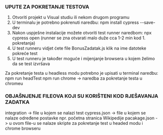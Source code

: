 ### UPUTE ZA POKRETANJE TESTOVA

1. Otvoriti projekt u Visual studiu ili nekom drugom programu
2. U terminalu je potrebno pokrenuti naredbu: npm install cypress --save-dev
3. Nakon uspješne instalacije možete otvoriti test runner naredbom: npx cypress open (runner se zna otvarati malo duže cca 1-2 min kod 1. pokretanja)
4. U test runneru vidjet ćete file BonusZadatak.js klik na ime datoteke pokreće test
5. U test runneru je također moguće i mijenjanje browsera u kojem želimo da se test izvršava

Za pokretanje testa u headless modu potrebno je upisati u terminal naredbu: npm run headTest
npm run chrome -> naredba za pokretanje testa u chromeu


### OBJAŠNJENJE FILEOVA KOJI SU KORIŠTENI KOD RJEŠAVANJA ZADATKA

integration -> file u kojem se nalazi test
cypress.json -> file u kojem se nalaze određene postavke npr. početna stranica Wikipedije
pacakage.json -> u ovom file-u se nalaze skripte za pokretanje test u headed modu i chrome browseru

